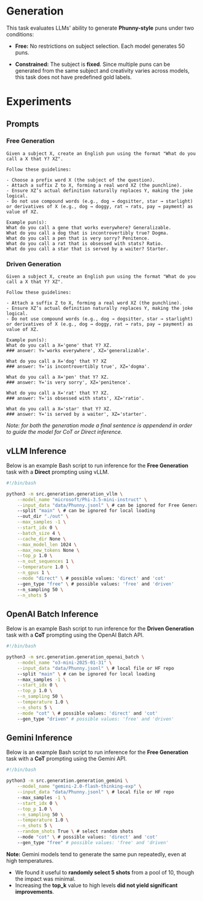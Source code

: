 # Generation

This task evaluates LLMs' ability to generate **Phunny-style** puns under two conditions:

- **Free:** No restrictions on subject selection. Each model generates 50 puns.  

- **Constrained:** The subject is **fixed**. Since multiple puns can be generated from the same subject and creativity varies across models, this task does not have predefined gold labels.

# Experiments

## Prompts 

### Free Generation
```
Given a subject X, create an English pun using the format "What do you call a X that Y? XZ".

Follow these guidelines:

- Choose a prefix word X (the subject of the question).
- Attach a suffix Z to X, forming a real word XZ (the punchline).
- Ensure XZ’s actual definition naturally replaces Y, making the joke logical.
- Do not use compound words (e.g., dog → dogsitter, star → starlight) or derivatives of X (e.g., dog → doggy, rat → rats, pay → payment) as value of XZ.

Example pun(s):
What do you call a gene that works everywhere? Generalizable.
What do you call a dog that is incontrovertibly true? Dogma.
What do you call a pen that is very sorry? Penitence.
What do you call a rat that is obsessed with stats? Ratio.
What do you call a star that is served by a waiter? Starter.
```

### Driven Generation
```
Given a subject X, create an English pun using the format "What do you call a X that Y? XZ".
    
Follow these guidelines:

- Attach a suffix Z to X, forming a real word XZ (the punchline).
- Ensure XZ’s actual definition naturally replaces Y, making the joke logical.
- Do not use compound words (e.g., dog → dogsitter, star → starlight) or derivatives of X (e.g., dog → doggy, rat → rats, pay → payment) as value of XZ.

Example pun(s):
What do you call a X='gene' that Y? XZ.
### answer: Y='works everywhere', XZ='generalizable'.

What do you call a X='dog' that Y? XZ
### answer: Y='is incontrovertibly true', XZ='dogma'.

What do you call a X='pen' that Y? XZ.
### answer: Y='is very sorry', XZ='penitence'.

What do you call a X='rat' that Y? XZ.
### answer: Y='is obsessed with stats', XZ='ratio'.

What do you call a X='star' that Y? XZ.
### answer: Y='is served by a waiter', XZ='starter'. 
```

*Note: for both the generation mode a final sentence is appendend in order to guide the model for CoT or Direct inference.*

## vLLM Inference
Below is an example Bash script to run inference for the **Free Generation** task with a **Direct** prompting using vLLM.  

```bash
#!/bin/bash

python3 -m src.generation.generation_vllm \
    --model_name "microsoft/Phi-3.5-mini-instruct" \
    --input_data "data/Phunny.jsonl" \ # can be ignored for Free Generation mode
    --split "main" \ # can be ignored for local loading
    --out_dir "./out" \
    --max_samples -1 \
    --start_idx 0 \
    --batch_size 4 \
    --cache_dir None \
    --max_model_len 1024 \
    --max_new_tokens None \
    --top_p 1.0 \
    --n_out_sequences 1 \
    --temperature 1.0 \
    --n_gpus 1 \
    --mode "direct" \ # possible values: 'direct' and 'cot'
    --gen_type "free" \ # possible values: 'free' and 'driven'
    --n_sampling 50 \
    --n_shots 5
```

## OpenAI Batch Inference
Below is an example Bash script to run inference for the **Driven Generation** task with a **CoT** prompting using the OpenAI Batch API.  

```bash
#!/bin/bash

python3 -m src.generation.generation_openai_batch \
    --model_name "o3-mini-2025-01-31" \
    --input_data "data/Phunny.jsonl" \ # local file or HF repo
    --split "main" \ # can be ignored for local loading
    --max_samples -1 \
    --start_idx 0 \
    --top_p 1.0 \
    --n_sampling 50 \
    --temperature 1.0 \
    --n_shots 5 \
    --mode "cot" \ # possible values: 'direct' and 'cot'
    --gen_type "driven" # possible values: 'free' and 'driven'
```

## Gemini Inference
Below is an example Bash script to run inference for the **Free Generation** task with a **CoT** prompting using the Gemini API.  

```bash
#!/bin/bash

python3 -m src.generation.generation_gemini \
    --model_name "gemini-2.0-flash-thinking-exp" \
    --input_data "data/Phunny.jsonl" \ # local file or HF repo
    --max_samples -1 \
    --start_idx 0 \
    --top_p 1.0 \
    --n_sampling 50 \
    --temperature 1.0 \
    --n_shots 5 \
    --random_shots True \ # select random shots 
    --mode "cot" \ # possible values: 'direct' and 'cot'
    --gen_type "free" # possible values: 'free' and 'driven'
```

**Note:** Gemini models tend to generate the same pun repeatedly, even at high temperatures.  

- We found it useful to **randomly select 5 shots** from a pool of 10, though the impact was minimal.  
- Increasing the **top_k** value to high levels **did not yield significant improvements**.  
 

